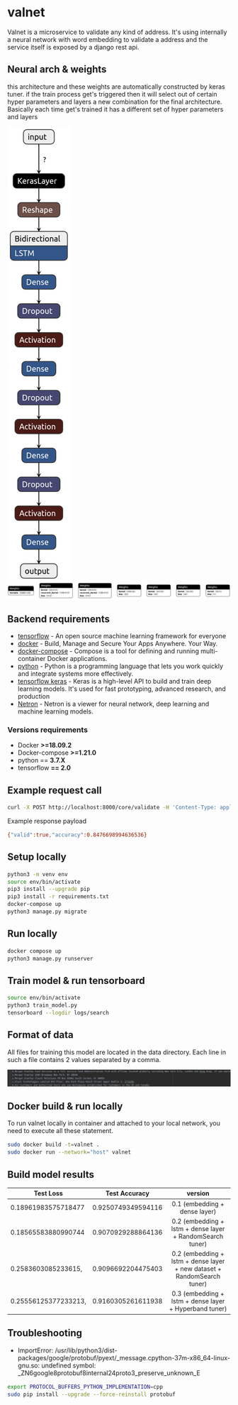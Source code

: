 # valnet
Valnet is a microservice to validate any kind of address. It's using internally a neural network with word embedding to validate a address and the service itself is exposed by a django rest api.

## Neural arch & weights 

this architecture and these weights are automatically constructed by keras tuner. 
if the train process get's triggered then it will select out of certain hyper parameters and layers a new combination for the final architecture. 
Basically each time get's trained it has a different set of hyper parameters and layers 

![arch](./images/model.png)
![arch](./images/weights.png)

## Backend requirements

* [tensorflow](https://www.tensorflow.org/) - An open source machine learning framework for everyone
* [docker](https://www.docker.com/) - Build, Manage and Secure Your Apps Anywhere. Your Way.
* [docker-compose](https://docs.docker.com/compose/) - Compose is a tool for defining and running multi-container Docker applications. 
* [python](https://www.python.org/) - Python is a programming language that lets you work quickly and integrate systems more effectively.
* [tensorflow keras](https://www.tensorflow.org/guide/keras) - Keras is a high-level API to build and train deep learning models. It's used for fast prototyping, advanced research, and production
* [Netron](https://github.com/lutzroeder/netron) - Netron is a viewer for neural network, deep learning and machine learning models.

### Versions requirements

* Docker **>=18.09.2**
* Docker-compose **>=1.21.0**
* python == **3.7.X**
* tensorflow **== 2.0** 

## Example request call

```bash
curl -X POST http://localhost:8000/core/validate -H 'Content-Type: application/json' -d '{ "address": "Slack Technologies Limited 4th Floor, One Park Place Hatch Street Upper Dublin 2, Irlanda" }'
```

Example response payload

```bash 
{"valid":true,"accuracy":0.8476698994636536}
```

## Setup locally

```bash 
python3 -m venv env 
source env/bin/activate 
pip3 install --upgrade pip
pip3 install -r requirements.txt
docker-compose up
python3 manage.py migrate 
```

## Run locally 

```bash
docker compose up 
python3 manage.py runserver 
```

## Train model & run tensorboard

```bash
source env/bin/activate 
python3 train_model.py
tensorboard --logdir logs/search
```

## Format of data

All files for training this model are located in the data directory.
Each line in such a file contains 2 values separated by a comma.

![data_format](./images/data_format.png)

## Docker build & run locally 

To run valnet locally in container and attached to your local network, you need to execute all these statement.

```bash
sudo docker build -t=valnet . 
sudo docker run --network="host" valnet
```

## Build model results 

| Test Loss|      Test Accuracy      | version |
|----------|:-------------:|:-------------:|
|  0.18961983575718477 |   0.9250749349594116 | 0.1 (embedding + dense layer)|
|  0.18565583880990744 |   0.9070929288864136 | 0.2 (embedding + lstm + dense layer + RandomSearch tuner) |
|  0.2583603085233615, |   0.9096692204475403 | 0.2 (embedding + lstm + dense layer + new dataset + RandomSearch tuner) |
|  0.25556125377233213, |   0.9160305261611938 | 0.3 (embedding + lstm + dense layer + Hyperband tuner) |

## Troubleshooting

* ImportError: /usr/lib/python3/dist-packages/google/protobuf/pyext/_message.cpython-37m-x86_64-linux-gnu.so: undefined symbol: _ZN6google8protobuf8internal24proto3_preserve_unknown_E
    
```bash
export PROTOCOL_BUFFERS_PYTHON_IMPLEMENTATION=cpp
sudo pip install --upgrade --force-reinstall protobuf
```
